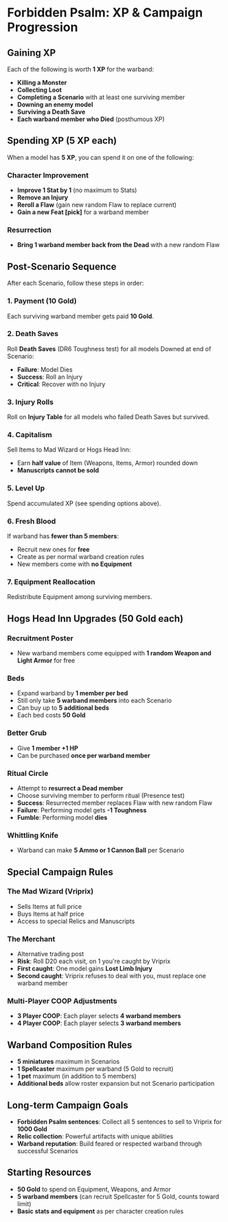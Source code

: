 # Forbidden Psalm: XP & Campaign Progression

## Gaining XP
Each of the following is worth **1 XP** for the warband:
- **Killing a Monster**
- **Collecting Loot**
- **Completing a Scenario** with at least one surviving member
- **Downing an enemy model**
- **Surviving a Death Save**
- **Each warband member who Died** (posthumous XP)

## Spending XP (5 XP each)
When a model has **5 XP**, you can spend it on one of the following:

### Character Improvement
- **Improve 1 Stat by 1** (no maximum to Stats)
- **Remove an Injury**
- **Reroll a Flaw** (gain new random Flaw to replace current)
- **Gain a new Feat [pick]** for a warband member

### Resurrection
- **Bring 1 warband member back from the Dead** with a new random Flaw

## Post-Scenario Sequence
After each Scenario, follow these steps in order:

### 1. Payment (10 Gold)
Each surviving warband member gets paid **10 Gold**.

### 2. Death Saves
Roll **Death Saves** (DR6 Toughness test) for all models Downed at end of Scenario:
- **Failure**: Model Dies
- **Success**: Roll an Injury
- **Critical**: Recover with no Injury

### 3. Injury Rolls
Roll on **Injury Table** for all models who failed Death Saves but survived.

### 4. Capitalism
Sell Items to Mad Wizard or Hogs Head Inn:
- Earn **half value** of Item (Weapons, Items, Armor) rounded down
- **Manuscripts cannot be sold**

### 5. Level Up
Spend accumulated XP (see spending options above).

### 6. Fresh Blood
If warband has **fewer than 5 members**:
- Recruit new ones for **free**
- Create as per normal warband creation rules
- New members come with **no Equipment**

### 7. Equipment Reallocation
Redistribute Equipment among surviving members.

## Hogs Head Inn Upgrades (50 Gold each)

### Recruitment Poster
- New warband members come equipped with **1 random Weapon and Light Armor** for free

### Beds
- Expand warband by **1 member per bed**
- Still only take **5 warband members** into each Scenario
- Can buy up to **5 additional beds**
- Each bed costs **50 Gold**

### Better Grub
- Give **1 member +1 HP**
- Can be purchased **once per warband member**

### Ritual Circle
- Attempt to **resurrect a Dead member**
- Choose surviving member to perform ritual (Presence test)
- **Success**: Resurrected member replaces Flaw with new random Flaw
- **Failure**: Performing model gets **-1 Toughness**
- **Fumble**: Performing model **dies**

### Whittling Knife
- Warband can make **5 Ammo or 1 Cannon Ball** per Scenario

## Special Campaign Rules

### The Mad Wizard (Vriprix)
- Sells Items at full price
- Buys Items at half price
- Access to special Relics and Manuscripts

### The Merchant
- Alternative trading post
- **Risk**: Roll D20 each visit, on 1 you're caught by Vriprix
- **First caught**: One model gains **Lost Limb Injury**
- **Second caught**: Vriprix refuses to deal with you, must replace one warband member

### Multi-Player COOP Adjustments
- **3 Player COOP**: Each player selects **4 warband members**
- **4 Player COOP**: Each player selects **3 warband members**

## Warband Composition Rules
- **5 miniatures** maximum in Scenarios
- **1 Spellcaster** maximum per warband (5 Gold to recruit)
- **1 pet** maximum (in addition to 5 members)
- **Additional beds** allow roster expansion but not Scenario participation

## Long-term Campaign Goals
- **Forbidden Psalm sentences**: Collect all 5 sentences to sell to Vriprix for **1000 Gold**
- **Relic collection**: Powerful artifacts with unique abilities
- **Warband reputation**: Build feared or respected warband through successful Scenarios

## Starting Resources
- **50 Gold** to spend on Equipment, Weapons, and Armor
- **5 warband members** (can recruit Spellcaster for 5 Gold, counts toward limit)
- **Basic stats and equipment** as per character creation rules